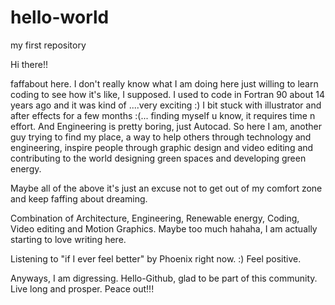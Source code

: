 # hello-world
my first repository

Hi there!!

faffabout here. I don't really know what I am doing here just willing to learn coding to see how it's like, I supposed.
I used to code in Fortran 90 about 14 years ago and it was kind of ....very exciting :)
I bit stuck with illustrator and after effects for a few months :(... finding myself u know, it requires time n effort. And Engineering is pretty boring, just Autocad. So here I am, another guy trying to find my place, a way to help others through technology and engineering, inspire people through graphic design and video editing and contributing to the world designing green spaces and developing green energy. 

Maybe all of the above it's just an excuse not to get out of my comfort zone and keep faffing about dreaming.

Combination of Architecture, Engineering, Renewable energy, Coding, Video editing and Motion Graphics. Maybe too much hahaha, I am actually starting to love writing here. 

Listening to "if I ever feel better" by Phoenix right now. :) Feel positive.

Anyways, I am digressing. Hello-Github, glad to be part of this community. Live long and prosper. Peace out!!!
